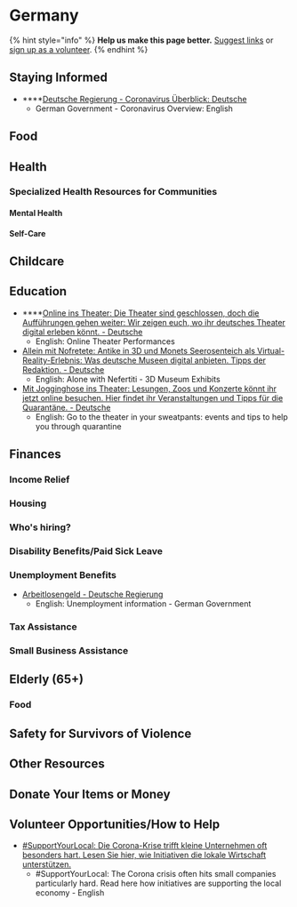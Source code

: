 # Germany

{% hint style="info" %}
**Help us make this page better.** [Suggest links](https://forms.gle/ykTSst9uoWceo5fn8%20) or [sign up as a volunteer](https://forms.gle/8z7yuJyz1m76y4Hi8).
{% endhint %}

## **Staying Informed** 

* \*\*\*\*[Deutsche Regierung - Coronavirus Überblick: Deutsche](https://www.deutschland.de/de/corona-virus-deutschland-ueberblick)
  * German Government - Coronavirus Overview: English

## **Food**

## **Health**

### **Specialized Health Resources for Communities**

#### **Mental Health**

#### **Self-Care**

## **Childcare**

## **Education**

* \*\*\*\*[Online ins Theater: Die Theater sind geschlossen, doch die Aufführungen gehen weiter: Wir zeigen euch, wo ihr deutsches Theater digital erleben könnt. - Deutsche](https://www.deutschland.de/de/topic/kultur/corona-krise-theater-online-erleben)
  * English: Online Theater Performances
* [Allein mit Nofretete: Antike in 3D und Monets Seerosenteich als Virtual-Reality-Erlebnis: Was deutsche Museen digital anbieten. Tipps der Redaktion. - Deutsche](https://www.deutschland.de/de/topic/kultur/museen-und-corona-krise-tipps-fuer-digitale-kunsterlebnisse)
  * English: Alone with Nefertiti - 3D Museum Exhibits
* [Mit Jogginghose ins Theater: Lesungen, Zoos und Konzerte könnt ihr jetzt online besuchen. Hier findet ihr Veranstaltungen und Tipps für die Quarantäne. - Deutsche](https://www.deutschland.de/de/topic/kultur/corona-quarantaene-tipps-fuer-unterhaltung-zuhause)
  * English: Go to the theater in your sweatpants: events and tips to help you through quarantine

## **Finances**

### **Income Relief**

### **Housing**

### **Who's hiring?**

### **Disability Benefits/Paid Sick Leave**

### **Unemployment Benefits**

* [Arbeitlosengeld - Deutsche Regierung](https://www.eu-gleichbehandlungsstelle.de/eugs-de/eu-buerger/infothek/sozialleistungen/arbeitslosigkeit)
  * English: Unemployment information - German Government

### **Tax Assistance**

### **Small Business Assistance**

## **Elderly \(65+\)**

### **Food** 

## **Safety for Survivors of Violence**

## **Other Resources**

## **Donate Your Items or Money**

## **Volunteer Opportunities/How to Help**

* [\#SupportYourLocal: Die Corona-Krise trifft kleine Unternehmen oft besonders hart. Lesen Sie hier, wie Initiativen die lokale Wirtschaft unterstützen.](https://www.deutschland.de/de/topic/wirtschaft/corona-krise-hilfe-fuer-kleine-firmen)
  * \#SupportYourLocal: The Corona crisis often hits small companies particularly hard. Read here how initiatives are supporting the local economy - English

